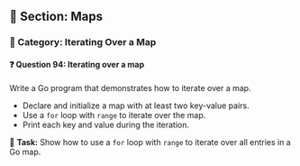## 📘 Section: Maps  
### 🔹 Category: Iterating Over a Map  
#### ❓ Question 94: Iterating over a map

Write a Go program that demonstrates how to iterate over a map.

- Declare and initialize a map with at least two key-value pairs.
- Use a `for` loop with `range` to iterate over the map.
- Print each key and value during the iteration.

🔧 **Task:** Show how to use a `for` loop with `range` to iterate over all entries in a Go map.
